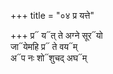 +++
title = "०४ प्र यत्ते"

+++
प्र᳓ य᳓त् ते अग्ने सूर᳓यो  
जा᳓येमहि प्र᳓ ते वय᳓म्  
अ᳓प नः शो᳓शुचद् अघ᳓म्